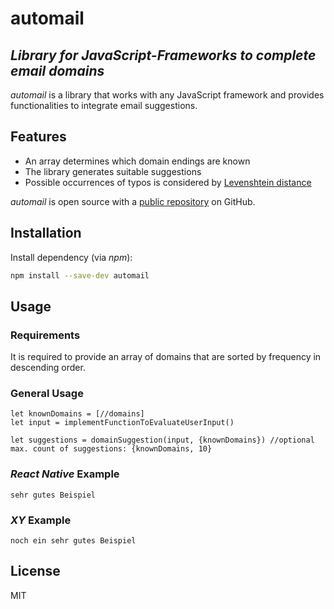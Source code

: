 # automail

## _Library for JavaScript-Frameworks to complete email domains_
_automail_ is a library that works with any JavaScript framework and provides functionalities to integrate email suggestions.


## Features
- An array determines which domain endings are known
- The library generates suitable suggestions
- Possible occurrences of typos is considered by [Levenshtein distance][js-levenshtein]

_automail_ is open source with a [public repository][automail] on GitHub.


## Installation
Install dependency (via _npm_):
```sh
npm install --save-dev automail
```


## Usage

### Requirements
It is required to provide an array of domains that are sorted by frequency in descending order. 


### General Usage
```
let knownDomains = [//domains]
let input = implementFunctionToEvaluateUserInput()

let suggestions = domainSuggestion(input, {knownDomains}) //optional max. count of suggestions: {knownDomains, 10}
```


### _React Native_ Example
```
sehr gutes Beispiel
```

### _XY_ Example
```
noch ein sehr gutes Beispiel
```

## License
MIT


[automail]: <https://github.com/konscheel/automail>
[js-levenshtein]: <https://github.com/gustf/js-levenshtein>